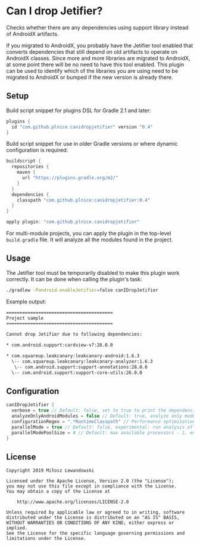 # Can I drop Jetifier?

Checks whether there are any dependencies using support library instead of AndroidX artifacts.

If you migrated to AndroidX, you probably have the Jetifier tool enabled that converts dependencies that still depend on old artifacts to operate on AndroidX classes. Since more and more libraries are migrated to AndroidX, at some point there will be no need to have this tool enabled. This plugin can be used to identify which of the libraries you are using need to be migrated to AndroidX or bumped if the new version is already there.

## Setup

Build script snippet for plugins DSL for Gradle 2.1 and later:

``` groovy
plugins {
  id "com.github.plnice.canidropjetifier" version "0.4"
}
```

Build script snippet for use in older Gradle versions or where dynamic configuration is required:

``` groovy
buildscript {
  repositories {
    maven {
      url "https://plugins.gradle.org/m2/"
    }
  }
  dependencies {
    classpath "com.github.plnice:canidropjetifier:0.4"
  }
}

apply plugin: "com.github.plnice.canidropjetifier"
```

For multi-module projects, you can apply the plugin in the top-level `build.gradle` file. It will analyze all the modules found in the project.

## Usage

The Jetifier tool must be temporarily disabled to make this plugin work correctly. It can be done when calling the plugin's task:

``` bash
./gradlew -Pandroid.enableJetifier=false canIDropJetifier
```

Example output:

``` bash
========================================
Project sample
========================================

Cannot drop Jetifier due to following dependencies:

* com.android.support:cardview-v7:28.0.0

* com.squareup.leakcanary:leakcanary-android:1.6.3
  \-- com.squareup.leakcanary:leakcanary-analyzer:1.6.3
   \-- com.android.support:support-annotations:28.0.0
  \-- com.android.support:support-core-utils:26.0.0
```

## Configuration

``` groovy
canIDropJetifier {
  verbose = true // Default: false, set to true to print the dependencies tree down to the old artifact
  analyzeOnlyAndroidModules = false // Default: true, analyze only modules that use com.android.application or com.android.library plugins
  configurationRegex = ".*RuntimeClasspath" // Performance optimization: checks only configurations that match provided regex
  parallelMode = true // Default: false, experimental: run analysis of modules in parallel
  parallelModePoolSize = 4 // Default: max available processors - 1, experimental: pool size for analysis in parallel
}
```

## License

```
Copyright 2019 Miłosz Lewandowski

Licensed under the Apache License, Version 2.0 (the "License");
you may not use this file except in compliance with the License.
You may obtain a copy of the License at

    http://www.apache.org/licenses/LICENSE-2.0

Unless required by applicable law or agreed to in writing, software
distributed under the License is distributed on an "AS IS" BASIS,
WITHOUT WARRANTIES OR CONDITIONS OF ANY KIND, either express or implied.
See the License for the specific language governing permissions and
limitations under the License.
```
